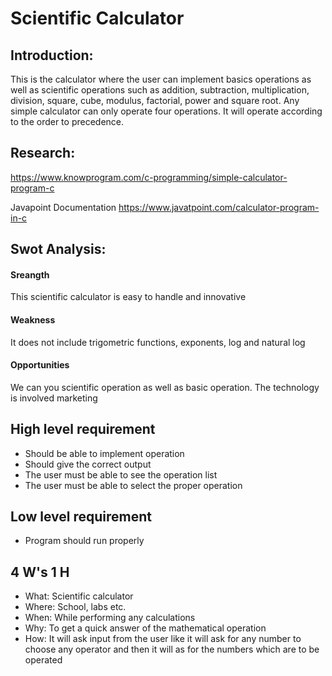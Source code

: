 # Scientific Calculator

## Introduction:

This is the calculator where the user can implement basics operations as well as scientific operations such as addition, subtraction, multiplication, division, square, cube, modulus, factorial, power and square root. Any simple calculator can only operate four operations.
It will operate according to the order to precedence.
 

## Research:
https://www.knowprogram.com/c-programming/simple-calculator-program-c

Javapoint Documentation
https://www.javatpoint.com/calculator-program-in-c

## Swot Analysis:
#### Sreangth 
This scientific calculator is easy to handle and innovative 
#### Weakness
It does not include trigometric functions, exponents, log and natural log
#### Opportunities
We can you scientific operation as well as basic operation. The technology is involved marketing


## High level requirement
- Should be able to implement operation
- Should give the correct output
- The user must be able to see the operation list
- The user must be able to select the proper operation

## Low level requirement
- Program should run properly

## 4 W's 1 H
- What: Scientific calculator
- Where: School, labs etc.
- When: While performing any calculations
- Why: To get a quick answer of the mathematical operation
- How: It will ask input from the user like it will ask for any number to choose any operator and then it will as for the numbers which are to be operated 


